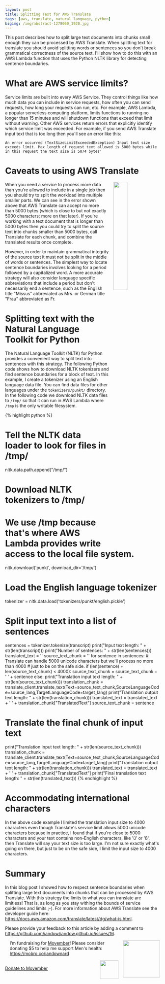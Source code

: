 ```yaml
---
layout: post
title: Splitting Text for AWS Translate
tags: [aws, translate, natural language, python]
bigimg: /img/abstract-1278060_1920.jpg
---
```


This post describes how to split large text documents into chunks small enough they can be processed by AWS Translate. When splitting text for translate you should avoid splitting words or sentences so you don't break grammatical correctness of the source text. I'll show how to do this with an AWS Lambda function that uses the Python NLTK library for detecting sentence boundaries.

# What are AWS service limits?

Service limits are built into every AWS Service. They control things like how much data you can include in service requests, how often you can send requests, how long your requests can run, etc. For example, AWS Lambda, a popular serverless computing platform, limits functions to running no longer than 15 minutes and will shutdown functions that exceed that limit without warning. Other AWS services return errors that explicitly identify which service limit was exceeded. For example, if you send AWS Translate input text that is too long then you'll see an error like this:

```
An error occurred (TextSizeLimitExceededException) Input text size exceeds limit. Max length of request text allowed is 5000 bytes while in this request the text size is 5074 bytes'
```

# Caveats to using AWS Translate

<img src="http://iandow.github.io/img/flags.png" width="30%" style="margin-left: 15px" align="right">

When you need a service to process more data than you're allowed to include in a single job then you should try to split the workload into multiple smaller parts. We can see in the error shown above that AWS Translate can accept no more than 5000 bytes (which is close to but not exactly 5000 characters; more on that later). If you're working with a text document that is longer than 5000 bytes then you could try to split the source text into chunks smaller than 5000 bytes, call Translate for each chunk, and combine the translated results once complete.

However, in order to maintain grammatical integrity of the source text it must not be split in the middle of words or sentences. The simplest way to locate sentence boundaries involves looking for a period followed by a capitalized word. A more accurate strategy will also consider language specific abbreviations that include a period but don't necessarily end a sentence, such as the English title "Missus" abbreviated as Mrs. or German title "Frau" abbreviated as Fr. 

# Splitting text with the Natural Language Toolkit for Python 

The Natural Language Toolkit (NLTK) for Python provides a convenient way to split text into sentences with this strategy. The following Python code shows how to download NLTK tokenizers and find sentence boundaries for a block of text. In this example, I create a tokenizer using an English language data file. You can find data files for other languages under the `tokenizers/punkt/` directory. In the following code we download NLTK data files to `/tmp/` so that it can run in AWS Lambda where `/tmp` is the only writable filesystem.

{% highlight python %}
# Tell the NLTK data loader to look for files in /tmp/
nltk.data.path.append("/tmp/")
# Download NLTK tokenizers to /tmp/
# We use /tmp because that's where AWS Lambda provides write access to the local file system.
nltk.download('punkt', download_dir='/tmp/')
# Load the English language tokenizer
tokenizer = nltk.data.load('tokenizers/punkt/english.pickle')
# Split input text into a list of sentences
sentences = tokenizer.tokenize(transcript)
print("Input text length: " + str(len(transcript)))
print("Number of sentences: " + str(len(sentences)))
translated_text = ''
source_text_chunk = ''
for sentence in sentences:
    # Translate can handle 5000 unicode characters but we'll process no more than 4000
    # just to be on the safe side.
    if (len(sentence) + len(source_text_chunk) < 4000):
        source_text_chunk = source_text_chunk + ' ' + sentence
    else:
        print("Translation input text length: " + str(len(source_text_chunk)))
        translation_chunk = translate_client.translate_text(Text=source_text_chunk,SourceLanguageCode=source_lang,TargetLanguageCode=target_lang)
        print("Translation output text length: " + str(len(translation_chunk)))
        translated_text = translated_text + ' ' + translation_chunk["TranslatedText"]
        source_text_chunk = sentence
# Translate the final chunk of input text
print("Translation input text length: " + str(len(source_text_chunk)))
translation_chunk = translate_client.translate_text(Text=source_text_chunk,SourceLanguageCode=source_lang,TargetLanguageCode=target_lang)
print("Translation output text length: " + str(len(translation_chunk)))
translated_text = translated_text + ' ' + translation_chunk["TranslatedText"]
print("Final translation text length: " + str(len(translated_text)))
{% endhighlight %}

# Accommodating international characters

In the above code example I limited the translation input size to 4000 characters even though Translate's service limit allows 5000 unicode characters because in practice, I found that if you're close to 5000 characters and your text contains non-English characters, like 'ü' or 'ß', then Translate will say your text size is too large. I'm not sure exactly what's going on there, but just to be on the safe side, I limit the input size to 4000 characters.

# Summary

In this blog post I showed how to respect sentence boundaries when splitting large text documents into chunks  that can be processed by AWS Translate. With this strategy the limits to what you can translate are limitless! That is, as long as you stay withing the bounds of service guidelines and limits ;-). For more information about AWS Translate see the developer guide here: https://docs.aws.amazon.com/translate/latest/dg/what-is.html.

<p>Please provide your feedback to this article by adding a comment to <a href="https://github.com/iandow/iandow.github.io/issues/16">https://github.com/iandow/iandow.github.io/issues/16</a>.</p>

<div class="main-explain-area padding-override jumbotron">
  <img src="http://iandow.github.io/img/mustache-udnie.cropped.jpg" width="120" style="margin-left: 15px" align="right">
  <p class="margin-override font-override" style="margin-left: 15px">
  	I’m fundraising for <a href="https://us.movember.com">Movember</a>! Please consider donating $5 to help me support Men's health: <a href="https://mobro.co/iandownard">https://mobro.co/iandownard</a>
  </p>
  <img src="http://iandow.github.io/img/movember.jpg" width="60" style="margin-left: 30px" align="right">
  <br>
  <div id="paypalbtn">
    <a class="btn btn-primary btn" href="https://mobro.co/iandownard">Donate to Movember</a>
  </div>
</div>
